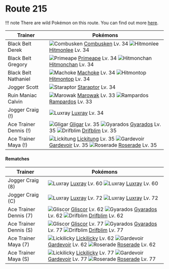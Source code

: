 # Route 215

!!! note
    There are wild Pokémon on this route. You can find out more [here](/wild_pokemon/route_215/).


Trainer                    | Pokémons
---                        | ---
Black Belt Derek           | ![][256]  [Combusken] Lv. 34  ![][106]  [Hitmonlee] Lv. 34
Black Belt Gregory         | ![][057]  [Primeape] Lv. 34  ![][107]  [Hitmonchan] Lv. 34
Black Belt Nathaniel       | ![][067]  [Machoke] Lv. 34  ![][237]  [Hitmontop] Lv. 34
Jogger Scott               | ![][398]  [Staraptor] Lv. 34
Ruin Maniac Calvin         | ![][105]  [Marowak] Lv. 33  ![][409]  [Rampardos] Lv. 33
Jogger Craig (!)           | ![][405]  [Luxray] Lv. 34
Ace Trainer Dennis (!)     | ![][207]  [Gligar] Lv. 35  ![][130]  [Gyarados] Lv. 35  ![][426]  [Drifblim] Lv. 35
Ace Trainer Maya (!)       | ![][108]  [Lickitung] Lv. 35  ![][282]  [Gardevoir] Lv. 35  ![][407]  [Roserade] Lv. 35

#### Rematches

Trainer                    | Pokémons
---                        | ---
Jogger Craig (8)           | ![][405]  [Luxray] Lv. 60  ![][405]  [Luxray] Lv. 60
Jogger Craig (C)           | ![][405]  [Luxray] Lv. 72  ![][405]  [Luxray] Lv. 72
Ace Trainer Dennis (7)     | ![][472]  [Gliscor] Lv. 62  ![][130]  [Gyarados] Lv. 62  ![][426]  [Drifblim] Lv. 62
Ace Trainer Dennis (S)     | ![][472]  [Gliscor] Lv. 77  ![][130]  [Gyarados] Lv. 77  ![][426]  [Drifblim] Lv. 77
Ace Trainer Maya (7)       | ![][463]  [Lickilicky] Lv. 62  ![][282]  [Gardevoir] Lv. 62  ![][407]  [Roserade] Lv. 62
Ace Trainer Maya (S)       | ![][463]  [Lickilicky] Lv. 77  ![][282]  [Gardevoir] Lv. 77  ![][407]  [Roserade] Lv. 77


[057]: https://raw.githubusercontent.com/PokeAPI/sprites/master/sprites/pokemon/57.png "Primeape"
[067]: https://raw.githubusercontent.com/PokeAPI/sprites/master/sprites/pokemon/67.png "Machoke"
[105]: https://raw.githubusercontent.com/PokeAPI/sprites/master/sprites/pokemon/105.png "Marowak"
[106]: https://raw.githubusercontent.com/PokeAPI/sprites/master/sprites/pokemon/106.png "Hitmonlee"
[107]: https://raw.githubusercontent.com/PokeAPI/sprites/master/sprites/pokemon/107.png "Hitmonchan"
[108]: https://raw.githubusercontent.com/PokeAPI/sprites/master/sprites/pokemon/108.png "Lickitung"
[130]: https://raw.githubusercontent.com/PokeAPI/sprites/master/sprites/pokemon/130.png "Gyarados"
[207]: https://raw.githubusercontent.com/PokeAPI/sprites/master/sprites/pokemon/207.png "Gligar"
[237]: https://raw.githubusercontent.com/PokeAPI/sprites/master/sprites/pokemon/237.png "Hitmontop"
[256]: https://raw.githubusercontent.com/PokeAPI/sprites/master/sprites/pokemon/256.png "Combusken"
[282]: https://raw.githubusercontent.com/PokeAPI/sprites/master/sprites/pokemon/282.png "Gardevoir"
[398]: https://raw.githubusercontent.com/PokeAPI/sprites/master/sprites/pokemon/398.png "Staraptor"
[405]: https://raw.githubusercontent.com/PokeAPI/sprites/master/sprites/pokemon/405.png "Luxray"
[407]: https://raw.githubusercontent.com/PokeAPI/sprites/master/sprites/pokemon/407.png "Roserade"
[409]: https://raw.githubusercontent.com/PokeAPI/sprites/master/sprites/pokemon/409.png "Rampardos"
[426]: https://raw.githubusercontent.com/PokeAPI/sprites/master/sprites/pokemon/426.png "Drifblim"
[463]: https://raw.githubusercontent.com/PokeAPI/sprites/master/sprites/pokemon/463.png "Lickilicky"
[472]: https://raw.githubusercontent.com/PokeAPI/sprites/master/sprites/pokemon/472.png "Gliscor"
[Primeape]: /pokemon_changes/057/
[Machoke]: /pokemon_changes/067/
[Marowak]: /pokemon_changes/105/
[Hitmonlee]: /pokemon_changes/106/
[Hitmonchan]: /pokemon_changes/107/
[Lickitung]: /pokemon_changes/108/
[Gyarados]: /pokemon_changes/130/
[Gligar]: /pokemon_changes/207/
[Hitmontop]: /pokemon_changes/237/
[Combusken]: /pokemon_changes/256/
[Gardevoir]: /pokemon_changes/282/
[Staraptor]: /pokemon_changes/398/
[Luxray]: /pokemon_changes/405/
[Roserade]: /pokemon_changes/407/
[Rampardos]: /pokemon_changes/409/
[Drifblim]: /pokemon_changes/426/
[Lickilicky]: /pokemon_changes/463/
[Gliscor]: /pokemon_changes/472/
